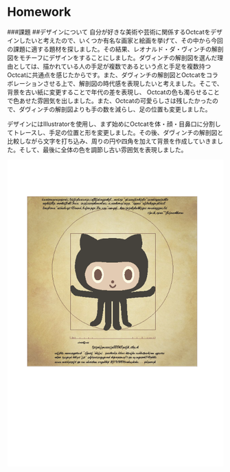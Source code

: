 # Homework
###課題
##デザインについて
自分が好きな美術や芸術に関係するOctcatをデザインしたいと考えたので、いくつか有名な画家と絵画を挙げて、その中から今回の課題に適する題材を探しました。その結果、レオナルド・ダ・ヴィンチの解剖図をモチーフにデザインをすることにしました。ダヴィンチの解剖図を選んだ理由としては、描かれている人の手足が複数であるという点と手足を複数持つOctcatに共通点を感じたからです。また、ダヴィンチの解剖図とOctcatをコラボレーションさせる上で、解剖図の時代感を表現したいと考えました。そこで、背景を古い紙に変更することで年代の差を表現し、
Octcatの色も濁らせることで色あせた雰囲気を出しました。また、Octcatの可愛らしさは残したかったので、ダヴィンチの解剖図よりも手の数を減らし、足の位置も変更しました。

デザインにはIllustratorを使用し、まず始めにOctcatを体・顔・目鼻口に分割してトレースし、手足の位置と形を変更しました。その後、ダヴィンチの解剖図と比較しながら文字を打ち込み、周りの円や四角を加えて背景を作成していきました。そして、最後に全体の色を調節し古い雰囲気を表現しました。

![GitHub Logo](https://github.com/kiri-usui/Homework/blob/master/octcat.png?raw=true)
